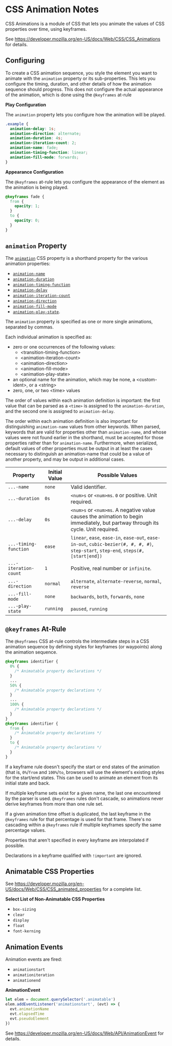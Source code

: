 # CSS Animation Notes

CSS Animations is a module of CSS that lets you animate the values of CSS
properties over time, using keyframes.

See https://developer.mozilla.org/en-US/docs/Web/CSS/CSS_Animations for
details.


## Configuring

To create a CSS animation sequence, you style the element you want to animate
with the `animation` property or its sub-properties.  This lets you configure
the timing, duration, and other details of how the animation sequence should
progress.  This does not configure the actual appearance of the animation,
which is done using the `@keyframes` at-rule

**Play Configuration**

The `animation` property lets you configure how the animation will be played.

```css
.example {
  animation-delay: 1s;
  animation-direction: alternate;
  animation-duration: 4s;
  animation-iteration-count: 2;
  animation-name: fade;
  animation-timing-function: linear;
  animation-fill-mode: forwards;
}
```

**Appearance Configuration**

The `@keyframes` at-rule lets you configure the appearance of the element as
the animation is being played.

```css
@keyframes fade {
  from {
    opacity: 1;
  }
  to {
    opacity: 0;
  }
}
```


## `animation` Property

The [`animation`][anim] CSS property is a shorthand property for the
various animation properties:

* [`animation-name`][anim-name]
* [`animation-duration`][anim-duration]
* [`animation-timing-function`][anim-timing-func]
* [`animation-delay`][anim-delay]
* [`animation-iteration-count`][anim-iter-count]
* [`animation-direction`][anim-dir]
* [`animation-fill-mode`][anim-fill-mode]
* [`animation-play-state`][anim-play-state].

The `animation` property is specified as one or more single animations,
separated by commas.

Each individual animation is specified as:

* zero or one occurrences of the following values:
  + &lt;transition-timing-function>
  + &lt;animation-iteration-count>
  + &lt;animation-direction>
  + &lt;animation-fill-mode>
  + &lt;animation-play-state>
* an optional name for the animation, which may be none, a &lt;custom-ident>, or
  a &lt;string>
* zero, one, or two &lt;time> values

The order of values within each animation definition is important: the first
value that can be parsed as a `<time>` is assigned to the
`animation-duration`, and the second one is assigned to `animation-delay`.

The order within each animation definition is also important for
distinguishing `animation-name` values from other keywords.  When parsed,
keywords that are valid for properties other than `animation-name`, and whose
values were not found earlier in the shorthand, must be accepted for those
properties rather than for `animation-name`.  Furthermore, when serialized,
default values of other properties must be output in at least the cases
necessary to distinguish an animation-name that could be a value of another
property, and may be output in additional cases.

| Property        | Initial Value | Possible Values             |
| --------------- | ------------- | --------------------------- |
| `...-name`      | `none`        | Valid identifier.           |
| `...-duration`  | `0s`          | `<num>s` or `<num>ms`.  `0` or positive.  Unit required. |
| `...-delay`     | `0s`          | `<num>s` or `<num>ms`.  A negative value causes the animation to begin immediately, but partway through its cycle.  Unit required. |
| `...-timing-function` | `ease`  | `linear`, `ease`, `ease-in`, `ease-out`, `ease-in-out`, `cubic-bezier(#, #, #, #)`, `step-start`, `step-end`, `steps(#, [start\|end])` |
| `...-iteration-count` | `1`     | Positive, real number or `infinite`. |
| `...-direction` | `normal`      | `alternate`, `alternate-reverse`, `normal`, `reverse` |
| `...-fill-mode` | `none`        | `backwards`, `both`, `forwards`, `none` |
| `...-play-state` | `running`    | `paused`, `running` |


## `@keyframes` At-Rule

The `@keyframes` CSS at-rule controls the intermediate steps in a CSS
animation sequence by defining styles for keyframes (or waypoints) along the
animation sequence. 

```css
@keyframes identifier {
  0% {
    /* Animatable property declarations */
  }
  ...
  50% {
    /* Animatable property declarations */
  }
  ...
  100% {
    /* Animatable property declarations */
  }
}
@keyframes identifier {
  from {
    /* Animatable property declarations */
  }
  to {
    /* Animatable property declarations */
  }
}
```

If a keyframe rule doesn't specify the start or end states of the animation
(that is, `0%`/`from` and `100%`/`to`, browsers will use the element's
existing styles for the start/end states.  This can be used to animate an
element from its initial state and back.

If multiple keyframe sets exist for a given name, the last one encountered by
the parser is used.  `@keyframes` rules don't cascade, so animations never
derive keyframes from more than one rule set.

If a given animation time offset is duplicated, the last keyframe in the
`@keyframes` rule for that percentage is used for that frame.  There's no
cascading within a `@keyframes` rule if multiple keyframes specify the same
percentage values.

Properties that aren't specified in every keyframe are interpolated if
possible.

Declarations in a keyframe qualified with `!important` are ignored.


## Animatable CSS Properties

See https://developer.mozilla.org/en-US/docs/Web/CSS/CSS_animated_properties
for a complete list.

**Select List of Non-Animatable CSS Properties**

* `box-sizing`
* `clear`
* `display`
* `float`
* `font-kerning`


## Animation Events

Animation events are fired:

* `animationstart`
* `animationiteration`
* `animationend`

**AnimationEvent**

```js
let elem = document.querySelector('.animatable')
elem.addEventListener('animationstart', (evt) => {
  evt.animationName
  evt.elapsedTime
  evt.pseudoElement
})
```

See https://developer.mozilla.org/en-US/docs/Web/API/AnimationEvent for details.


[anim]: https://developer.mozilla.org/en-US/docs/Web/CSS/animation
[anim-delay]: https://developer.mozilla.org/en-US/docs/Web/CSS/animation-delay
[anim-dir]: https://developer.mozilla.org/en-US/docs/Web/CSS/animation-direction
[anim-duration]: https://developer.mozilla.org/en-US/docs/Web/CSS/animation-duration
[anim-fill-mode]: https://developer.mozilla.org/en-US/docs/Web/CSS/animation-fill-mode
[anim-iter-count]: https://developer.mozilla.org/en-US/docs/Web/CSS/animation-iteration-count
[anim-name]: https://developer.mozilla.org/en-US/docs/Web/CSS/animation-name
[anim-play-state]: https://developer.mozilla.org/en-US/docs/Web/CSS/animation-play-state
[anim-timing-func]: https://developer.mozilla.org/en-US/docs/Web/CSS/animation-timing-function

